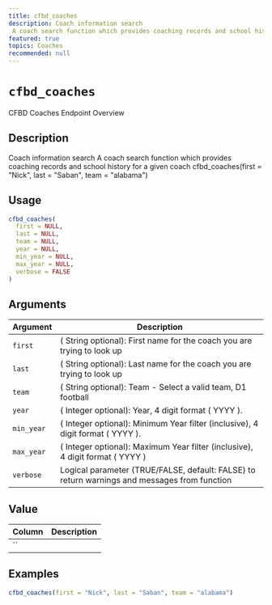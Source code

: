 ```yaml
---
title: cfbd_coaches
description: Coach information search 
 A coach search function which provides coaching records and school history for a given coach cfbd_coaches(first = "Nick", last = "Saban", team = "alabama")
featured: true
topics: Coaches
recommended: null
---
```

# `cfbd_coaches`

CFBD Coaches Endpoint Overview


## Description

Coach information search 
 A coach search function which provides coaching records and school history for a given coach cfbd_coaches(first = "Nick", last = "Saban", team = "alabama")


## Usage

```r
cfbd_coaches(
  first = NULL,
  last = NULL,
  team = NULL,
  year = NULL,
  min_year = NULL,
  max_year = NULL,
  verbose = FALSE
)
```


## Arguments

Argument      |Description
------------- |----------------
`first`     |     ( String optional): First name for the coach you are trying to look up
`last`     |     ( String optional): Last name for the coach you are trying to look up
`team`     |     ( String optional): Team - Select a valid team, D1 football
`year`     |     ( Integer optional): Year, 4 digit format ( YYYY ).
`min_year`     |     ( Integer optional): Minimum Year filter (inclusive), 4 digit format ( YYYY ).
`max_year`     |     ( Integer optional): Maximum Year filter (inclusive), 4 digit format ( YYYY )
`verbose`     |     Logical parameter (TRUE/FALSE, default: FALSE) to return warnings and messages from function


## Value

Column      |Description
------------- |----------------
``     |     


## Examples

```r
cfbd_coaches(first = "Nick", last = "Saban", team = "alabama")
```


